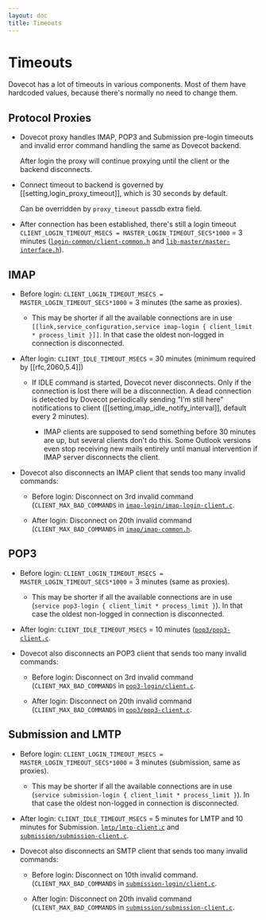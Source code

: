 ```yaml
---
layout: doc
title: Timeouts
---
```


# Timeouts

Dovecot has a lot of timeouts in various components. Most of them have
hardcoded values, because there's normally no need to change them.

## Protocol Proxies

- Dovecot proxy handles IMAP, POP3 and Submission pre-login timeouts and
  invalid error command handling the same as Dovecot backend.

  After login the proxy will continue proxying until the client or the
  backend disconnects.

- Connect timeout to backend is governed by [[setting,login_proxy_timeout]],
  which is 30 seconds by default.

  Can be overridden by `proxy_timeout` passdb extra field.

- After connection has been established, there's still a login timeout
  `CLIENT_LOGIN_TIMEOUT_MSECS = MASTER_LOGIN_TIMEOUT_SECS*1000` = 3 minutes
  ([`login-common/client-common.h`](https://github.com/dovecot/core/blob/main/src/login-common/client-common.h#L33)
  and
  [`lib-master/master-interface.h`](https://github.com/dovecot/core/blob/main/src/lib-master/master-interface.h#L120)).

## IMAP

- Before login:
  `CLIENT_LOGIN_TIMEOUT_MSECS = MASTER_LOGIN_TIMEOUT_SECS*1000` = 3 minutes
  (the same as proxies).

  - This may be shorter if all the available connections are in use
    `[[link,service_configuration,service imap-login { client_limit * process_limit }]]`.
	In that case the oldest non-logged in connection is disconnected.

- After login: `CLIENT_IDLE_TIMEOUT_MSECS` = 30 minutes (minimum required
  by [[rfc,2060,5.4]])

  - If IDLE command is started, Dovecot never disconnects. Only if the
    connection is lost there will be a disconnection. A dead
    connection is detected by Dovecot periodically sending "I'm still
    here" notifications to client ([[setting,imap_idle_notify_interval]],
    default every 2 minutes).

    - IMAP clients are supposed to send something before 30 minutes
      are up, but several clients don't do this. Some Outlook
      versions even stop receiving new mails entirely until manual
      intervention if IMAP server disconnects the client.

- Dovecot also disconnects an IMAP client that sends too many invalid
  commands:

  - Before login: Disconnect on 3rd invalid command (`CLIENT_MAX_BAD_COMMANDS`
    in [`imap-login/imap-login-client.c`](https://github.com/dovecot/core/blob/main/src/imap-login/imap-login-client.c#L29).

  - After login: Disconnect on 20th invalid command (`CLIENT_MAX_BAD_COMMANDS`
    in [`imap/imap-common.h`](https://github.com/dovecot/core/blob/main/src/imap/imap-common.h#L14).

## POP3

- Before login:
  `CLIENT_LOGIN_TIMEOUT_MSECS = MASTER_LOGIN_TIMEOUT_SECS*1000` = 3 minutes
  (same as proxies).

  - This may be shorter if all the available connections are in use
    (`service pop3-login { client_limit * process_limit }`). In that
    case the oldest non-logged in connection is disconnected.

- After login: `CLIENT_IDLE_TIMEOUT_MSECS` = 10 minutes
  ([`pop3/pop3-client.c`](https://github.com/dovecot/core/blob/main/src/pop3/pop3-client.c#L34).

- Dovecot also disconnects an POP3 client that sends too many invalid
  commands:

  - Before login: Disconnect on 3rd invalid command
    (`CLIENT_MAX_BAD_COMMANDS` in
    [`pop3-login/client.c`](https://github.com/dovecot/core/blob/main/src/pop3-login/client.c#L25).

  - After login: Disconnect on 20th invalid command
    (`CLIENT_MAX_BAD_COMMANDS` in
    [`pop3/pop3-client.c`](https://github.com/dovecot/core/blob/main/src/pop3/pop3-client.c#L33).

## Submission and LMTP

- Before login:
  `CLIENT_LOGIN_TIMEOUT_MSECS = MASTER_LOGIN_TIMEOUT_SECS*1000` = 3 minutes
  (submission, same as proxies).

  - This may be shorter if all the available connections are in use
    (`service submission-login { client_limit * process_limit }`). In that
    case the oldest non-logged in connection is disconnected.

- After login: `CLIENT_IDLE_TIMEOUT_MSECS` = 5 minutes for LMTP and 10
  minutes for Submission.
  [`lmtp/lmtp-client.c`](https://github.com/dovecot/core/blob/main/src/lmtp/lmtp-client.c#L28) and
  [`submission/submission-client.c`](https://github.com/dovecot/core/blob/main/src/submission/submission-client.c#L43).

- Dovecot also disconnects an SMTP client that sends too many invalid
  commands:

  - Before login: Disconnect on 10th invalid command.
    (`CLIENT_MAX_BAD_COMMANDS` in
    [`submission-login/client.c`](https://github.com/dovecot/core/blob/main/src/submission-login/client.c#L23).

  - After login: Disconnect on 20th invalid command
    (`CLIENT_MAX_BAD_COMMANDS` in
    [`submission/submission-client.c`](https://github.com/dovecot/core/blob/main/src/submission/submission-client.c#L40).
